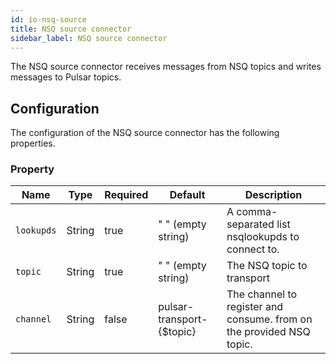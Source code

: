 ```yaml
---
id: io-nsq-source
title: NSQ source connector
sidebar_label: NSQ source connector
---
```


The NSQ source connector receives messages from NSQ topics 
and writes messages to Pulsar topics.

## Configuration

The configuration of the NSQ source connector has the following properties.

### Property

| Name | Type|Required | Default | Description 
|------|----------|----------|---------|-------------|
| `lookupds` |String| true | " " (empty string) | A comma-separated list nsqlookupds to connect to. |
| `topic` | String|true | " " (empty string) | The NSQ topic to transport |
| `channel` | String |false | pulsar-transport-{$topic} | The channel to register and consume. from on the provided NSQ topic. |